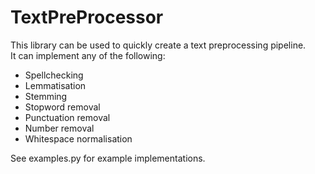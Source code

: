 # TextPreProcessor
This library can be used to quickly create a text preprocessing pipeline.<br>
It can implement any of the following:
- Spellchecking
- Lemmatisation
- Stemming
- Stopword removal
- Punctuation removal
- Number removal
- Whitespace normalisation

See examples.py for example implementations.